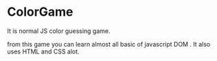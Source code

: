 # ColorGame
It is normal JS color guessing game.

from this game you can learn almost all basic of javascript DOM .
It also uses HTML and CSS alot.
